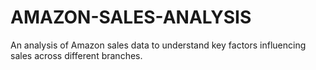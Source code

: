 # AMAZON-SALES-ANALYSIS
An analysis of Amazon sales data to understand key factors influencing sales across different branches.
